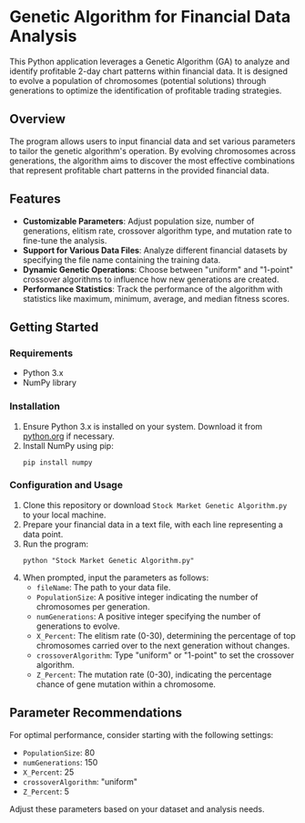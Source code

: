 # Genetic Algorithm for Financial Data Analysis

This Python application leverages a Genetic Algorithm (GA) to analyze and identify profitable 2-day chart patterns within financial data. It is designed to evolve a population of chromosomes (potential solutions) through generations to optimize the identification of profitable trading strategies.

## Overview

The program allows users to input financial data and set various parameters to tailor the genetic algorithm's operation. By evolving chromosomes across generations, the algorithm aims to discover the most effective combinations that represent profitable chart patterns in the provided financial data.

## Features

- **Customizable Parameters**: Adjust population size, number of generations, elitism rate, crossover algorithm type, and mutation rate to fine-tune the analysis.
- **Support for Various Data Files**: Analyze different financial datasets by specifying the file name containing the training data.
- **Dynamic Genetic Operations**: Choose between "uniform" and "1-point" crossover algorithms to influence how new generations are created.
- **Performance Statistics**: Track the performance of the algorithm with statistics like maximum, minimum, average, and median fitness scores.

## Getting Started

### Requirements

- Python 3.x
- NumPy library

### Installation

1. Ensure Python 3.x is installed on your system. Download it from [python.org](https://www.python.org/) if necessary.
2. Install NumPy using pip:
   ```
   pip install numpy
   ```

### Configuration and Usage

1. Clone this repository or download `Stock Market Genetic Algorithm.py` to your local machine.
2. Prepare your financial data in a text file, with each line representing a data point.
3. Run the program:
   ```
   python "Stock Market Genetic Algorithm.py"
   ```
4. When prompted, input the parameters as follows:
   - `fileName`: The path to your data file.
   - `PopulationSize`: A positive integer indicating the number of chromosomes per generation.
   - `numGenerations`: A positive integer specifying the number of generations to evolve.
   - `X_Percent`: The elitism rate (0-30), determining the percentage of top chromosomes carried over to the next generation without changes.
   - `crossoverAlgorithm`: Type "uniform" or "1-point" to set the crossover algorithm.
   - `Z_Percent`: The mutation rate (0-30), indicating the percentage chance of gene mutation within a chromosome.

## Parameter Recommendations

For optimal performance, consider starting with the following settings:
- `PopulationSize`: 80
- `numGenerations`: 150
- `X_Percent`: 25
- `crossoverAlgorithm`: "uniform"
- `Z_Percent`: 5

Adjust these parameters based on your dataset and analysis needs.
